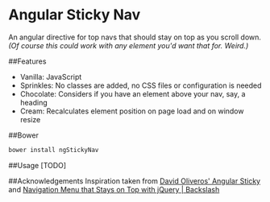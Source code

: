 Angular Sticky Nav
==================

An angular directive for top navs that should stay on top as you scroll down. *(Of course this could work with any element you'd want that for. Weird.)*

##Features
* Vanilla: JavaScript
* Sprinkles: No classes are added, no CSS files or configuration is needed
* Chocolate: Considers if you have an element above your nav, say, a heading
* Cream: Recalculates element position on page load and on window resize


##Bower
```bash
bower install ngStickyNav
```

##Usage
[TODO]

##Acknowledgements
Inspiration taken from
[David Oliveros' Angular Sticky](https://github.com/d-oliveros/angular-sticky) and [Navigation Menu that Stays on Top with jQuery | Backslash](http://www.backslash.gr/content/blog/webdevelopment/6-navigation-menu-that-stays-on-top-with-jquery)
